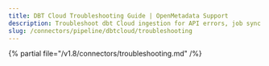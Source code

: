 ```yaml
---
title: DBT Cloud Troubleshooting Guide | OpenMetadata Support
description: Troubleshoot dbt Cloud ingestion for API errors, job sync issues, or metadata gaps.
slug: /connectors/pipeline/dbtcloud/troubleshooting
---
```


{% partial file="/v1.8/connectors/troubleshooting.md" /%}
